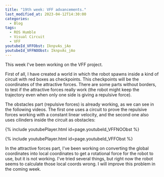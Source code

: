 ```yaml
---
title: "19th week: VFF advancements."
last_modified_at: 2023-04-12T14:30:00
categories:
  - Blog
tags:
  - ROS Humble
  - Visual Circuit
  - VFF
youtubeId_VFFObst: IknpvAs_jAo
youtubeId_VFFNOObst: IknpvAs_jAo
---
```


This week I've been working on the VFF project.

First of all, I have created a world in which the robot spawns inside a kind of circuit with red boxes as checkpoints. This checkpoints will be the coordinates of the attractive forces. There are some parts without borders, to test if the attractive forces really work (the robot might keep the trajectory even when only one side is giving a repulsive force).

The obstacles part (repulsive forces) is already working, as we can see in the following videos. The first one uses a circuit to prove the repulsive forces working with a constant linear velocity, and the second one also uses cilinders inside the circuit as obstacles:


{% include youtubePlayer.html id=page.youtubeId_VFFNOObst %}


{% include youtubePlayer.html id=page.youtubeId_VFFObst %}


In the attractive forces part, I've been working on converting the global coordinates into local coordinates to get a rotational force for the robot to use, but it is not working. I've tried several things, but right now the robot seems to calculate those local coords wrong. I will improve this problem in the coming week.